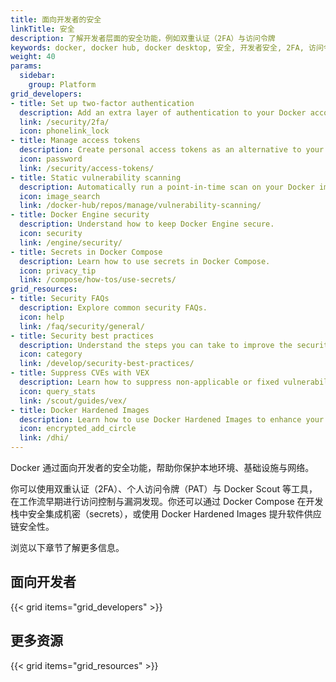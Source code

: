 ```yaml
---
title: 面向开发者的安全
linkTitle: 安全
description: 了解开发者层面的安全功能，例如双重认证（2FA）与访问令牌
keywords: docker, docker hub, docker desktop, 安全, 开发者安全, 2FA, 访问令牌
weight: 40
params:
  sidebar:
    group: Platform
grid_developers:
- title: Set up two-factor authentication
  description: Add an extra layer of authentication to your Docker account.
  link: /security/2fa/
  icon: phonelink_lock
- title: Manage access tokens
  description: Create personal access tokens as an alternative to your password.
  icon: password
  link: /security/access-tokens/
- title: Static vulnerability scanning
  description: Automatically run a point-in-time scan on your Docker images for vulnerabilities.
  icon: image_search
  link: /docker-hub/repos/manage/vulnerability-scanning/
- title: Docker Engine security
  description: Understand how to keep Docker Engine secure.
  icon: security
  link: /engine/security/
- title: Secrets in Docker Compose
  description: Learn how to use secrets in Docker Compose.
  icon: privacy_tip
  link: /compose/how-tos/use-secrets/
grid_resources:
- title: Security FAQs
  description: Explore common security FAQs.
  icon: help
  link: /faq/security/general/
- title: Security best practices
  description: Understand the steps you can take to improve the security of your container.
  icon: category
  link: /develop/security-best-practices/
- title: Suppress CVEs with VEX
  description: Learn how to suppress non-applicable or fixed vulnerabilities found in your images.
  icon: query_stats
  link: /scout/guides/vex/
- title: Docker Hardened Images
  description: Learn how to use Docker Hardened Images to enhance your software supply security.
  icon: encrypted_add_circle
  link: /dhi/
---
```


Docker 通过面向开发者的安全功能，帮助你保护本地环境、基础设施与网络。

你可以使用双重认证（2FA）、个人访问令牌（PAT）与 Docker Scout 等工具，在工作流早期进行访问控制与漏洞发现。你还可以通过 Docker Compose 在开发栈中安全集成机密（secrets），或使用 Docker Hardened Images 提升软件供应链安全性。

浏览以下章节了解更多信息。

## 面向开发者

{{< grid items="grid_developers" >}}

## 更多资源

{{< grid items="grid_resources" >}}
